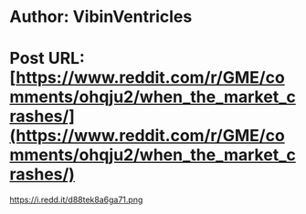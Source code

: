 # Author: VibinVentricles
# Post URL: [https://www.reddit.com/r/GME/comments/ohqju2/when_the_market_crashes/](https://www.reddit.com/r/GME/comments/ohqju2/when_the_market_crashes/)


https://i.redd.it/d88tek8a6ga71.png